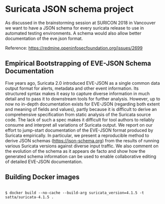 # Suricata JSON schema project

As discussed in the brainstorming session at SURICON 2018 in Vancouver we want to have a JSON schema for every suricata release to use in automated testing environments. A schema would also allow better documentation of the eve.json format.

Reference: https://redmine.openinfosecfoundation.org/issues/2699

## Empirical Bootstrapping of EVE-JSON Schema Documentation

Five years ago, Suricata 2.0 introduced EVE-JSON as a single common data output format for alerts, metadata and other event information. Its structured syntax makes it easy to capture diverse information in much detail and to pass it to downstream tools for further analysis. However, up to now no in-depth documentation exists for EVE-JSON (regarding both extent and meaning of fields and values), partly because it is difficult to derive an comprehensive specification from static analysis of the Suricata source code. The lack of such a spec makes it difficult for tool authors to reliably consume and interpret all variations of Suricata output. We report on our effort to jump-start documentation of the EVE-JSON format produced by Suricata empirically. In particular, we present a reproducible method to derive JSON schemas (https://json-schema.org) from the results of running various Suricata versions against diverse input traffic. We also comment on the evolution of the schema as it appears de facto and show how the generated schema information can be used to enable collaborative editing of detailed EVE-JSON documentation.

## Building Docker images

```

$ docker build --no-cache --build-arg suricata_version=4.1.5 -t satta/suricata-4.1.5 .
```